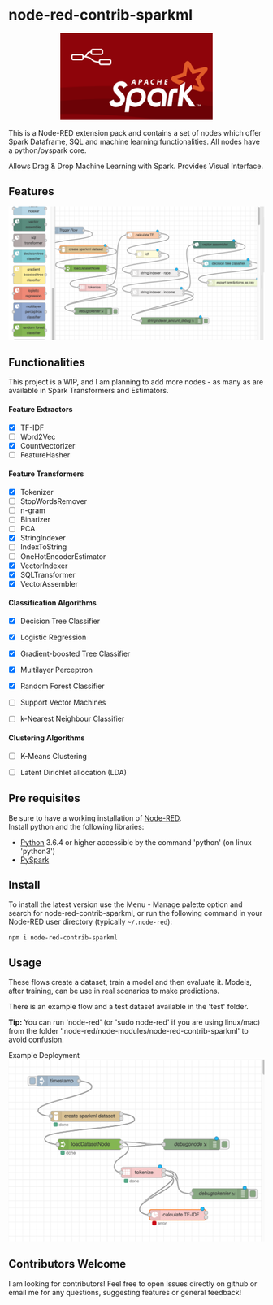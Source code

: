 # node-red-contrib-sparkml

<center><img src="https://github.com/alivcor/node-red-contrib-sparkml/raw/master/images/logo.png" width="300"></center>

This is a Node-RED extension pack and contains a set of nodes which offer Spark Dataframe, SQL and machine learning functionalities. All nodes have a python/pyspark core.

Allows Drag & Drop Machine Learning with Spark. Provides Visual Interface.

## Features

![Drag Drop Spark ML](https://github.com/alivcor/node-red-contrib-sparkml/raw/master/images/drag_drop_sparkml.png "drag_drop_sparkml")



## Functionalities

This project is a WIP, and I am planning to add more nodes - as many as are available in Spark Transformers and Estimators.

#### Feature Extractors
- [x] TF-IDF
- [ ] Word2Vec
- [x] CountVectorizer
- [ ] FeatureHasher

#### Feature Transformers
- [x] Tokenizer
- [ ] StopWordsRemover
- [ ] n-gram
- [ ] Binarizer
- [ ] PCA
- [x] StringIndexer
- [ ] IndexToString
- [ ] OneHotEncoderEstimator
- [x] VectorIndexer
- [x] SQLTransformer
- [x] VectorAssembler

#### Classification Algorithms
- [x] Decision Tree Classifier
- [x] Logistic Regression
- [x] Gradient-boosted Tree Classifier
- [x] Multilayer Perceptron 
- [x] Random Forest Classifier
- [ ] Support Vector Machines
- [ ] k-Nearest Neighbour Classifier


#### Clustering Algorithms
- [ ] K-Means Clustering
- [ ] Latent Dirichlet allocation (LDA)


## Pre requisites
Be sure to have a working installation of [Node-RED](https://nodered.org/ "Node-RED").  
Install python and the following libraries:
* [Python](https://www.python.org/ "Python") 3.6.4 or higher accessible by the command 'python' (on linux 'python3')
* [PySpark](https://spark.apache.org/ "PySpark")

## Install
To install the latest version use the Menu - Manage palette option and search for node-red-contrib-sparkml, or run the following command in your Node-RED user directory (typically `~/.node-red`):

    npm i node-red-contrib-sparkml


## Usage
These flows create a dataset, train a model and then evaluate it. Models, after training, can be use in real scenarios to make predictions.

There is an example flow and a test dataset available in the 'test' folder. 
  
**Tip:** You can run 'node-red' (or 'sudo node-red' if you are using linux/mac) from the folder '.node-red/node-modules/node-red-contrib-sparkml' to avoid confusion.

Example Deployment
![Deployment](https://github.com/alivcor/node-red-contrib-sparkml/raw/master/images/example_flow.png "Deployment")

## Contributors Welcome 

I am looking for contributors! Feel free to open issues directly on github or email me for any questions, suggesting features or general feedback!
